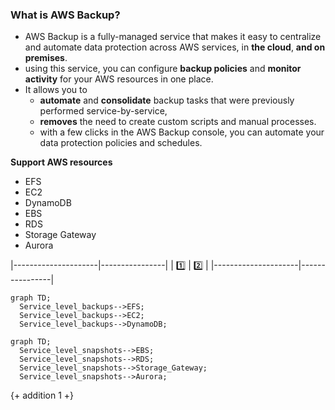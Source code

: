 ### What is AWS Backup?
- AWS Backup is a fully-managed service that makes it easy to centralize and automate data protection across AWS services, in **the cloud**, **and on premises**. 
- using this service, you can configure **backup policies** and **monitor activity** for your AWS resources in one place. 
- It allows you to 
  - **automate** and **consolidate** backup tasks that were previously performed service-by-service, 
  - **removes** the need to create custom scripts and manual processes. 
  - with a few clicks in the AWS Backup console, you can automate your data protection policies and schedules.

**Support AWS resources**
- EFS
- EC2
- DynamoDB
- EBS
- RDS
- Storage Gateway
- Aurora

|---------------------|----------------|
| :one:               | :two:          |
|---------------------|----------------|
```mermaid
graph TD;
  Service_level_backups-->EFS;
  Service_level_backups-->EC2;
  Service_level_backups-->DynamoDB;
```


```mermaid
graph TD;
  Service_level_snapshots-->EBS;
  Service_level_snapshots-->RDS;
  Service_level_snapshots-->Storage_Gateway;
  Service_level_snapshots-->Aurora;
```

{+ addition 1 +}